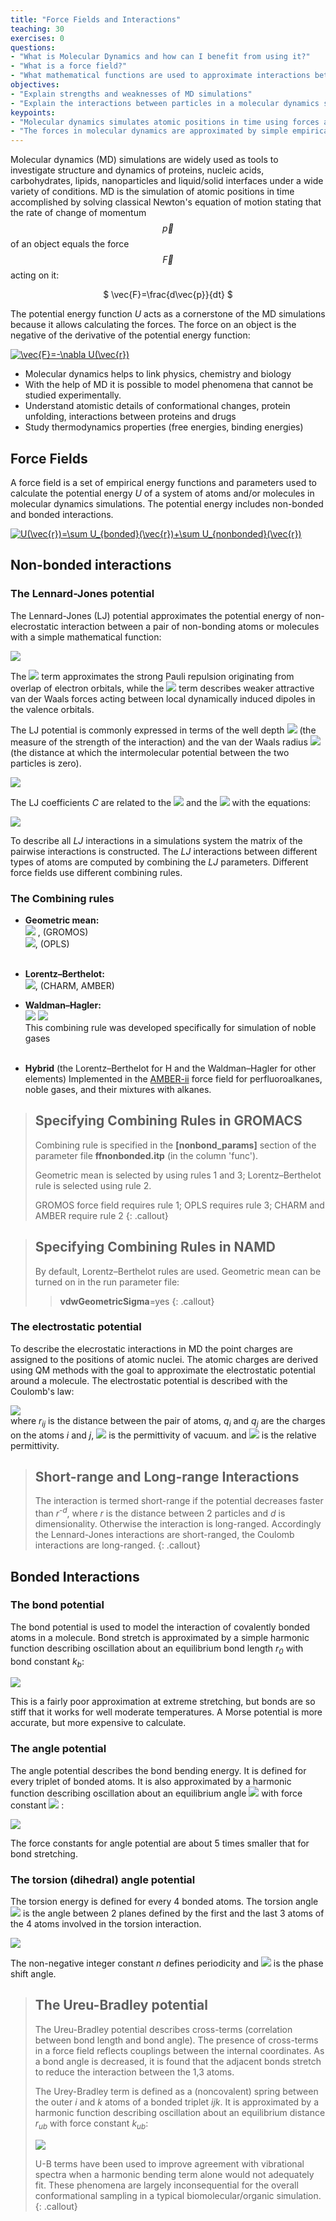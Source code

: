 ```yaml
---
title: "Force Fields and Interactions"
teaching: 30
exercises: 0
questions:
- "What is Molecular Dynamics and how can I benefit from using it?"
- "What is a force field?"
- "What mathematical functions are used to approximate interactions between atoms and molecules in MD simulations?"
objectives:
- "Explain strengths and weaknesses of MD simulations"
- "Explain the interactions between particles in a molecular dynamics simulation"
keypoints:
- "Molecular dynamics simulates atomic positions in time using forces acting between atoms"
- "The forces in molecular dynamics are approximated by simple empirical functions"
---
```


Molecular dynamics (MD) simulations are widely used as tools to investigate structure and dynamics of proteins, nucleic acids, carbohydrates, lipids, nanoparticles and liquid/solid interfaces under a wide variety of conditions. MD is the simulation of atomic positions in time accomplished by solving classical Newton's equation of motion stating that the rate of change of momentum $$ \vec{p} $$ of an object equals the force $$ \vec{F} $$ acting on it:


<div align="center"> $ \vec{F}=\frac{d\vec{p}}{dt} $ </div>


The potential energy function *U* acts as a cornerstone of the MD simulations because it allows calculating the forces. The force on an object is the negative of the derivative of the potential energy function:

<a href="https://www.codecogs.com/eqnedit.php?latex=\vec{F}=-\nabla&space;U(\vec{r})" target="_blank"><img src="https://latex.codecogs.com/gif.latex?\vec{F}=-\nabla&space;U(\vec{r})" title="\vec{F}=-\nabla U(\vec{r})" /></a>

- Molecular dynamics helps to link physics, chemistry and biology
- With the help of MD it is possible to model phenomena that cannot be studied experimentally.
-  Understand atomistic details of conformational changes, protein unfolding, interactions between proteins and drugs
- Study thermodynamics properties (free energies, binding energies)

## Force Fields
A force field is a set of empirical energy functions and parameters used to calculate the potential energy *U* of a system of atoms and/or molecules in molecular dynamics simulations. The potential energy includes non-bonded and bonded interactions.

<a href="https://www.codecogs.com/eqnedit.php?latex=U(\vec{r})=\sum&space;U_{bonded}(\vec{r})&plus;\sum&space;U_{nonbonded}(\vec{r})" target="_blank"><img src="https://latex.codecogs.com/gif.latex?U(\vec{r})=\sum&space;U_{bonded}(\vec{r})&plus;\sum&space;U_{nonbonded}(\vec{r})" title="U(\vec{r})=\sum U_{bonded}(\vec{r})+\sum U_{nonbonded}(\vec{r})" /></a>


## Non-bonded interactions
### The Lennard-Jones potential
The Lennard-Jones (LJ) potential approximates the potential energy of non-elecrostatic interaction between a pair of non-bonding atoms or molecules with a simple mathematical function:

<img src="https://latex.codecogs.com/gif.latex?V_{LJ}(r)=\frac{C12}{r^{12}}&plus;\frac{C6}{r^{6}}" />

The <img src="https://latex.codecogs.com/gif.latex?r^{-12}"/> term approximates the strong Pauli repulsion originating from overlap of electron orbitals, while the <img src="https://latex.codecogs.com/gif.latex?r^{-6}"/> term describes weaker attractive van der Waals forces acting between local dynamically induced dipoles in the valence orbitals.

The LJ potential is commonly expressed in terms of the well depth <img src="https://latex.codecogs.com/gif.latex?\epsilon" /> (the measure of the strength of the interaction) and the van der Waals radius <img src="https://latex.codecogs.com/gif.latex?\sigma" /> (the distance at which the intermolecular potential between the two particles is zero).

<img src="https://latex.codecogs.com/gif.latex?V_{LJ}(r)=4\epsilon\left&space;[&space;\left&space;(&space;\frac{\sigma}{r}\right&space;)^{12}-&space;\left&space;(&space;\frac{\sigma}{r}\right&space;)^{6}&space;\right&space;]"/>

The LJ coefficients *C* are related to the <img src="https://latex.codecogs.com/gif.latex?\sigma"/>  and the <img src="https://latex.codecogs.com/gif.latex?\epsilon"/>  with the equations:

 <img src="https://latex.codecogs.com/gif.latex?&C12=4\epsilon\sigma^{12},C6=4\epsilon\sigma^{6}"/>

To describe all *LJ* interactions in a simulations system the matrix of the pairwise interactions is constructed. The *LJ* interactions between different types of atoms are computed by combining the *LJ* parameters. Different force fields use different combining rules.

### The Combining rules

- **Geometric mean:**<br>
<img src="https://latex.codecogs.com/gif.latex?C12_{ij}=\sqrt{C12_{ii}\times{C12_{jj}}},&space;C6_{ij}=\sqrt{C6_{ii}\times{C6_{jj}}}"/>  , (GROMOS)<br><img src="https://latex.codecogs.com/gif.latex?\sigma_{ij}=\sqrt{\sigma_{ii}\times\sigma_{jj}},&space;\epsilon_{ij}=\sqrt{\epsilon_{ii}\times\epsilon_{jj}}" />, (OPLS)<br><br>

- **Lorentz–Berthelot:**<br>
<img src="https://latex.codecogs.com/gif.latex?\sigma_{ij}=\frac{\sigma_{ii}&plus;\sigma_{jj}}{2},&space;\epsilon_{ij}=\sqrt{\epsilon_{ii}\times\epsilon_{jj}}"  />, (CHARM, AMBER)

- **Waldman–Hagler:**<br>
<img src="https://latex.codecogs.com/gif.latex?\sigma_{ij}=\left&space;(&space;\frac{&space;\sigma_{ii}^{6}&space;&plus;&space;\sigma_{jj}^{6}}{2}&space;\right&space;)^{\frac{1}{6}}"/>  <img src="https://latex.codecogs.com/gif.latex?\epsilon_{ij}=\sqrt{\epsilon_{ij}&space;\epsilon_{jj}}\times\frac{2\sigma_{ii}^3&space;\sigma_{jj}^3}{\sigma_{ii}^6&space;&plus;\sigma_{jj}^6&space;}"/><br>This combining rule was developed specifically for simulation of noble gases<br><br>

- **Hybrid** (the Lorentz–Berthelot for H and the Waldman–Hagler for other elements)
  Implemented in the [AMBER-ii](https://pubs.acs.org/doi/abs/10.1021/acs.jpcb.5b07233) force field for perfluoroalkanes, noble gases, and their mixtures with alkanes.

> ## Specifying Combining Rules in GROMACS
>
> Combining rule is specified in the **[nonbond_params]** section of the parameter file **ffnonbonded.itp** (in the column 'func').
>
> Geometric mean is selected by using rules 1 and 3;
>  Lorentz–Berthelot rule is selected using rule 2.
>
> GROMOS force field requires rule 1; OPLS requires rule 3; CHARM and AMBER require rule 2
{: .callout}

> ## Specifying Combining Rules in NAMD
>By default, Lorentz–Berthelot rules are used. Geometric mean can be turned on in the run parameter file:
>> **vdwGeometricSigma**=yes
{: .callout}


### The electrostatic potential
To describe the elecrostatic interactions in MD the point charges are assigned to the positions of atomic nuclei. The atomic charges are derived using QM methods with the goal to approximate the electrostatic potential around a molecule. The electrostatic potential is described with the Coulomb's law:

<img src="https://latex.codecogs.com/gif.latex?V_{Elec}=\frac{q_{i}q_{j}}{4\pi\epsilon_{0}\epsilon_{r}&space;r_{ij}}" /><br>
where *r<sub>ij</sub>* is the distance between the pair of atoms, *q<sub>i</sub>* and *q<sub>j</sub>* are the charges on the atoms *i* and *j*, <img src="https://latex.codecogs.com/gif.latex?\epsilon_{0}"/> is the permittivity of vacuum. and  <img src="https://latex.codecogs.com/gif.latex?\epsilon_{r}"/> is the relative permittivity.

> ## Short-range and Long-range Interactions
> The interaction is termed short-range if the potential decreases faster than *r<sup>-d</sup>*, where *r* is the distance between 2 particles and *d* is dimensionality. Otherwise the interaction is long-ranged. Accordingly the Lennard-Jones interactions are short-ranged, the Coulomb interactions are long-ranged.
{: .callout}
## Bonded Interactions

### The bond potential
The bond potential is used to model the interaction of covalently bonded atoms in a molecule. Bond stretch is approximated by a simple harmonic function describing oscillation about an equilibrium bond length *r<sub>0</sub>* with bond constant *k<sub>b</sub>*:

<img src="https://latex.codecogs.com/gif.latex?V_{Bond}=k_b(r_{ij}-r_0)^2" /><br>

This is a fairly poor approximation at extreme stretching, but bonds are so stiff that it works for well moderate temperatures. A Morse potential is more accurate, but more expensive to calculate.

### The angle potential
The angle potential describes the bond bending energy. It is defined for every triplet of bonded atoms. It is also approximated by a harmonic function describing oscillation about an equilibrium angle  <img src="https://latex.codecogs.com/gif.latex?\theta_{0}"/>  with force constant  <img src="https://latex.codecogs.com/gif.latex?k_\theta"/> :

<img src="https://latex.codecogs.com/gif.latex?V_{Angle}=k_\theta(\theta_{ijk}-\theta_0)^2" /><br>

The force constants for angle potential are about 5 times smaller that for bond stretching.

### The torsion (dihedral) angle potential
The torsion energy is defined for every 4 bonded atoms.
The torsion angle <img src="https://latex.codecogs.com/gif.latex?\phi"/> is the angle between 2 planes defined by the first and the last 3 atoms of the 4 atoms involved in the torsion interaction.

<img src="https://latex.codecogs.com/gif.latex?V_{Dihed}=k_\phi(1+cos(n\phi-\delta))" /><br>

 The non-negative integer constant *n* defines periodicity and  <img src="https://latex.codecogs.com/gif.latex?\delta"/> is the phase shift angle.

> ## The Ureu-Bradley potential
> The Ureu-Bradley potential describes cross-terms (correlation between bond length and bond angle). The presence of cross-terms in a force field reflects couplings between the internal coordinates. As a bond angle is decreased, it is found that the adjacent bonds stretch to reduce the interaction between the 1,3 atoms.
>
>The Urey-Bradley term is defined as a (noncovalent) spring between the outer *i* and *k* atoms of a bonded triplet *ijk*. It is approximated by a harmonic function describing oscillation about an equilibrium distance *r<sub>ub</sub>* with force constant *k<sub>ub</sub>*:
>
><img src="https://latex.codecogs.com/gif.latex?V_{UB}=k_{ub}(r_{ik}-r_{ub})^2" />
>
> U-B terms have been used to improve agreement with vibrational spectra when a harmonic bending term alone would not adequately fit. These phenomena are largely inconsequential for the overall conformational sampling in a typical biomolecular/organic simulation.
{: .callout}

